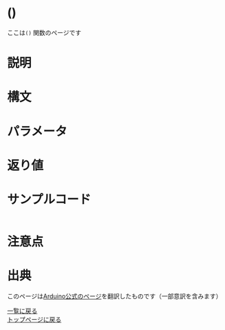 # ()

ここは`()` 関数のページです

# 説明



# 構文



# パラメータ



# 返り値



# サンプルコード



```cpp

```

# 注意点



# 出典

このページは[Arduino公式のページ]()を翻訳したものです（一部意訳を含みます）

[一覧に戻る](http://pages.nchlab.net/Arduino/ref/)  
[トップページに戻る](http://pages.nchlab.net/)
